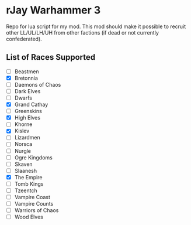 # rJay Warhammer 3
Repo for lua script for my mod.
This mod should make it possible to recruit other LL/UL/LH/UH from other factions (if dead or not currently confederated).

## List of Races Supported
- [ ] Beastmen
- [x] Bretonnia
- [ ] Daemons of Chaos
- [ ] Dark Elves
- [ ] Dwarfs
- [x] Grand Cathay
- [ ] Greenskins
- [x] High Elves
- [ ] Khorne
- [x] Kislev
- [ ] Lizardmen
- [ ] Norsca
- [ ] Nurgle
- [ ] Ogre Kingdoms
- [ ] Skaven
- [ ] Slaanesh
- [x] The Empire
- [ ] Tomb Kings
- [ ] Tzeentch
- [ ] Vampire Coast
- [ ] Vampire Counts
- [ ] Warriors of Chaos
- [ ] Wood Elves
